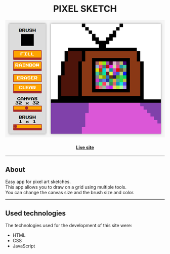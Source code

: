<h1 align="center">PIXEL SKETCH</h1>

<p align="center">
    <img src="images/readme.png">
</p>

<h4 align="center"><a href="https://samussd.github.io/pixel-sketch/">Live site</a></h4>

---

## About
Easy app for pixel art sketches. <br/>
This app allows you to draw on a grid using multiple tools. <br/>
You can change the canvas size and the brush size and color. <br/>

---
## Used technologies
The technologies used for the development of this site were:

- HTML
- CSS
- JavaScript
